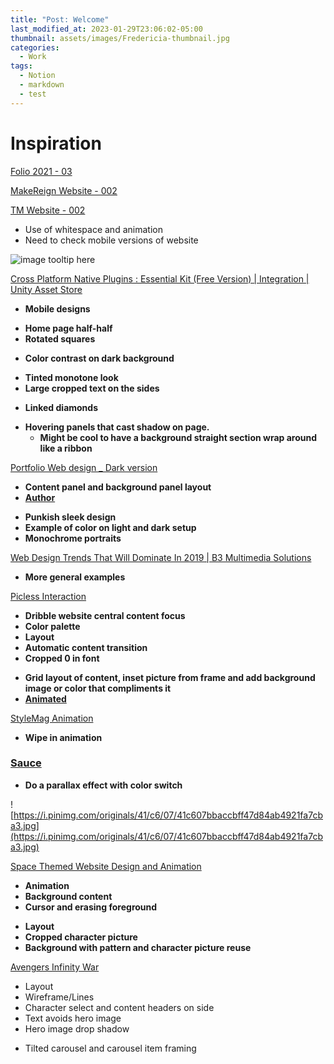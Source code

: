 ```yaml
---
title: "Post: Welcome"
last_modified_at: 2023-01-29T23:06:02-05:00
thumbnail: assets/images/Fredericia-thumbnail.jpg
categories:
  - Work
tags:
  - Notion
  - markdown
  - test
---
```


# Inspiration

[Folio 2021 - 03](https://dribbble.com/shots/16026682-Folio-2021-03)

[MakeReign Website - 002](https://dribbble.com/shots/4455286-MakeReign-Website-002)

[TM Website - 002](https://dribbble.com/shots/14154131-TM-Website-002)

- Use of whitespace and animation
- Need to check mobile versions of website

![image tooltip here](/assets/images/Fredericia-03.jpg)

<a href="https://assetstore.unity.com/packages/tools/integration/cross-platform-native-plugins-essential-kit-free-version-140137">Cross Platform Native Plugins : Essential Kit (Free Version) | Integration | Unity Asset Store</a>

- **Mobile designs**

[](https://www.pinterest.com/pin/405886985140264364/)

- **Home page half-half**
- **Rotated squares**

[](https://www.pinterest.com/pin/299911656447945918/)

- **Color contrast on dark background**

[](https://www.pinterest.com/pin/45387908736377555/)

- **Tinted monotone look**
- **Large cropped text on the sides**

[](https://www.pinterest.com/pin/565553665718616907/)

- **Linked diamonds**

[](https://www.pinterest.com/pin/385761524350081950/)

- **Hovering panels that cast shadow on page.**
    - **Might be cool to have a background straight section wrap around like a ribbon**

[Portfolio Web design _ Dark version](https://www.behance.net/gallery/109660617/Portfolio-Web-design-_-Dark-version)

- **Content panel and background panel layout**
- **[Author](https://www.behance.net/zamilahamed)**

[](https://www.pinterest.com/pin/3096293487471780/)

- **Punkish sleek design**
- **Example of color on light and dark setup**
- **Monochrome portraits**

[Web Design Trends That Will Dominate In 2019 | B3 Multimedia Solutions](https://www.b3multimedia.ie/web-design-trends-that-will-dominate-in-2019/)

- **More general examples**

[Picless Interaction](https://dribbble.com/shots/3990671-Picless-Interaction)

- **Dribble website central content focus**
- **Color palette**
- **Layout**
- **Automatic content transition**
- **Cropped 0 in font**

[](https://dribbble.com/shots/5863121-2018)

- **Grid layout of content, inset picture from frame and add background image or color that compliments it**
- **[Animated](https://dribbble.com/shots/5277236-Massimo-Dutti)**

[StyleMag Animation](https://dribbble.com/shots/4617550-StyleMag-Animation)

- **Wipe in animation**

### [Sauce](https://www.pinterest.com/pin/10203536648505864/)

- **Do a parallax effect with color switch**

![https://i.pinimg.com/originals/41/c6/07/41c607bbaccbff47d84ab4921fa7cba3.jpg](https://i.pinimg.com/originals/41/c6/07/41c607bbaccbff47d84ab4921fa7cba3.jpg)

[Space Themed Website Design and Animation](https://dribbble.com/shots/8071472-Space-Website?utm_source=pinterest&utm_campaign=pinterest_shot&utm_content=Space+Website&utm_medium=Social_Share)

- **Animation**
- **Background content**
- **Cursor and erasing foreground**

[](https://www.pinterest.com/pin/914582636798115457/)

- **Layout**
- **Cropped character picture**
- **Background with pattern and character picture reuse**

[Avengers Infinity War](https://www.behance.net/gallery/64907137/Infinity-War)

- Layout
- Wireframe/Lines
- Character select and content headers on side
- Text avoids hero image
- Hero image drop shadow

[](https://www.artstation.com/artwork/v2Ek83)

- Tilted carousel and carousel item framing